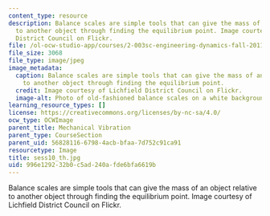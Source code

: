 ```yaml
---
content_type: resource
description: Balance scales are simple tools that can give the mass of an object relative
  to another object through finding the equilibrium point. Image courtesy of Lichfield
  District Council on Flickr.
file: /ol-ocw-studio-app/courses/2-003sc-engineering-dynamics-fall-2011/996e129232b0c5ad240afde6bfa6619b_sess10_th.jpg
file_size: 3068
file_type: image/jpeg
image_metadata:
  caption: Balance scales are simple tools that can give the mass of an object relative
    to another object through finding the equilibrium point.
  credit: Image courtesy of Lichfield District Council on Flickr.
  image-alt: Photo of old-fashioned balance scales on a white background.
learning_resource_types: []
license: https://creativecommons.org/licenses/by-nc-sa/4.0/
ocw_type: OCWImage
parent_title: Mechanical Vibration
parent_type: CourseSection
parent_uid: 56828116-6798-4acb-bfaa-7d752c91ca91
resourcetype: Image
title: sess10_th.jpg
uid: 996e1292-32b0-c5ad-240a-fde6bfa6619b
---
```

Balance scales are simple tools that can give the mass of an object relative to another object through finding the equilibrium point. Image courtesy of Lichfield District Council on Flickr.